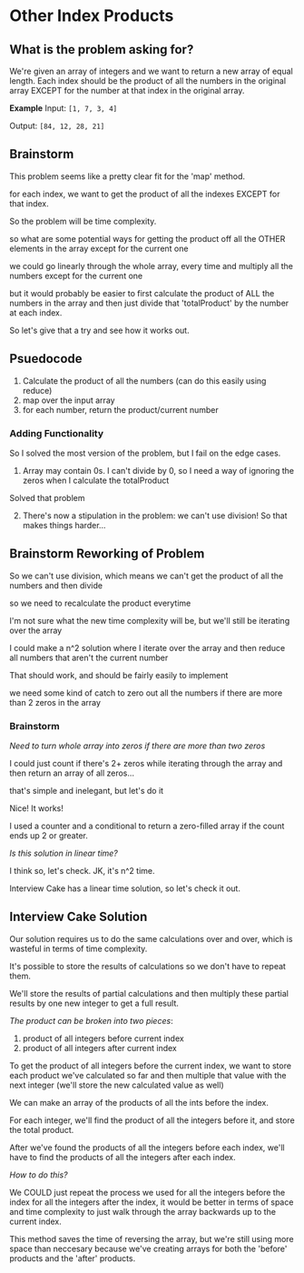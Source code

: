 # Other Index Products

## What is the problem asking for?

We're given an array of integers and we want to return a new array of equal length. Each index should be the product of all the numbers in the original array EXCEPT for the number at that index in the original array.

**Example**
Input:
`[1, 7, 3, 4]`

Output:
`[84, 12, 28, 21]`

## Brainstorm

This problem seems like a pretty clear fit for the 'map' method.

for each index, we want to get the product of all the indexes EXCEPT for that index.

So the problem will be time complexity.

so what are some potential ways for getting the product off all the OTHER elements in the array except for the current one

we could go linearly through the whole array, every time and multiply all the numbers except for the current one

but it would probably be easier to first calculate the product of ALL the numbers in the array and then just divide that 'totalProduct' by the number at each index.

So let's give that a try and see how it works out.

## Psuedocode

1. Calculate the product of all the numbers (can do this easily using reduce)
2. map over the input array
3. for each number, return the product/current number

### Adding Functionality

So I solved the most version of the problem, but I fail on the edge cases.

1. Array may contain 0s.
   I can't divide by 0, so I need a way of ignoring the zeros when I calculate the totalProduct

Solved that problem

2. There's now a stipulation in the problem: we can't use division! So that makes things harder...

## Brainstorm Reworking of Problem

So we can't use division, which means we can't get the product of all the numbers and then divide

so we need to recalculate the product everytime

I'm not sure what the new time complexity will be, but we'll still be iterating over the array

I could make a n^2 solution where I iterate over the array and then reduce all numbers that aren't the current number

That should work, and should be fairly easily to implement

we need some kind of catch to zero out all the numbers if there are more than 2 zeros in the array

### Brainstorm

_Need to turn whole array into zeros if there are more than two zeros_

I could just count if there's 2+ zeros while iterating through the array and then return an array of all zeros...

that's simple and inelegant, but let's do it

Nice! It works!

I used a counter and a conditional to return a zero-filled array if the count ends up 2 or greater.

_Is this solution in linear time?_

I think so, let's check.
JK, it's n^2 time.

Interview Cake has a linear time solution, so let's check it out.

## Interview Cake Solution

Our solution requires us to do the same calculations over and over, which is wasteful in terms of time complexity.

It's possible to store the results of calculations so we don't have to repeat them.

We'll store the results of partial calculations and then multiply these partial results by one new integer to get a full result.

_The product can be broken into two pieces_:

1. product of all integers before current index
2. product of all integers after current index

To get the product of all integers before the current index, we want to store each product we've calculated so far and then multiple that value with the next integer (we'll store the new calculated value as well)

We can make an array of the products of all the ints before the index.

For each integer, we'll find the product of all the integers before it, and store the total product.

After we've found the products of all the integers before each index, we'll have to find the products of all the integers after each index.

_How to do this?_

We COULD just repeat the process we used for all the integers before the index for all the integers after the index, it would be better in terms of space and time complexity to just walk through the array backwards up to the current index.

This method saves the time of reversing the array, but we're still using more space than neccesary because we've creating arrays for both the 'before' products and the 'after' products.
